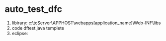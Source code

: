 auto_test_dfc
=============
1. libirary: c:\\tcServer\APPHOST\webapps\[application_name]\Web-INF\libs
2. code dftest.java templete
3. eclipse: 
